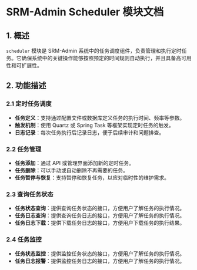 # SRM-Admin Scheduler 模块文档

## 1. 概述

`scheduler` 模块是 SRM-Admin 系统中的任务调度组件，负责管理和执行定时任务。它确保系统中的关键操作能够按照预定的时间规则自动执行，并且具备高可用性和可扩展性。

## 2. 功能描述

### 2.1 定时任务调度

- **任务定义**：支持通过配置文件或数据库定义任务的执行时间、频率等参数。
- **触发机制**：使用 Quartz 或 Spring Task 等框架实现定时任务的触发。
- **日志记录**：每次任务执行后记录日志，便于后续审计和问题排查。

### 2.2 任务管理

- **任务添加**：通过 API 或管理界面添加新的定时任务。
- **任务删除**：可以手动或自动删除不再需要的任务。
- **任务暂停与恢复**：支持暂停和恢复任务，以应对临时性的维护需求。

### 2.3 查询任务状态

- **任务状态查询**：提供查询任务状态的接口，方便用户了解任务的执行情况。
- **任务日志查询**：提供查询任务日志的接口，方便用户了解任务的执行情况。
- **任务日志下载**：提供下载任务日志的接口，方便用户下载任务的执行结果。

### 2.4 任务监控

- **任务状态监控**：提供监控任务状态的接口，方便用户了解任务的执行情况。
- **任务日志报警**：提供监控任务日志的接口，方便用户了解任务的执行情况。